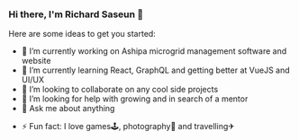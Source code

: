 ### Hi there, I'm Richard Saseun 👋

<!--
**richardsaseun14/richardsaseun14** is a ✨ _special_ ✨ repository because its `README.md` (this file) appears on your GitHub profile.-->

Here are some ideas to get you started:

- 🔭 I’m currently working on Ashipa microgrid management software and website
- 🌱 I’m currently learning React, GraphQL and getting better at VueJS and UI/UX
- 👯 I’m looking to collaborate on any cool side projects
- 🤔 I’m looking for help with growing and in search of a mentor
- 💬 Ask me about anything
<!-- - 📫 How to reach me: ... -->
- ⚡ Fun fact: I love games🕹, photography📸 and travelling✈
